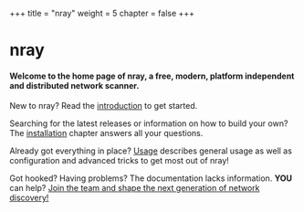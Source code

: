 +++
title = "nray"
weight = 5
chapter = false
+++


# nray

#### Welcome to the home page of **nray**, a free, modern, platform independent and distributed network scanner.

New to nray? Read the [introduction](introduction) to get started.

Searching for the latest releases or information on how to build your own? The [installation](installation) chapter answers all your questions.

Already got everything in place? [Usage](usage) describes general usage as well as configuration and advanced tricks to get most out of nray!

Got hooked? Having problems? The documentation lacks information. **YOU** can help? [Join the team and shape the next generation of network discovery!](contribute)
